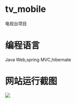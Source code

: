 # tv_mobile
电视台项目
# 编程语言
Java Web,spring MVC,hibernate
# 网站运行截图
![](http://blog.yhskyc.com/convention2/upload/image/20170511213023_217_2017-05-11_21-30-00.jpg)
